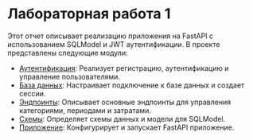 # Лабораторная работа 1

Этот отчет описывает реализацию приложения на FastAPI с использованием SQLModel и JWT аутентификации. В проекте представлены следующие модули:

- [Аутентификация](auth.md): Реализует регистрацию, аутентификацию и управление пользователями.
- [База данных](db.md): Настраивает подключение к базе данных и создает сессии.
- [Эндпоинты](endpoints.md): Описывает основные эндпоинты для управления категориями, периодами и затратами.
- [Схемы](schemas.md): Определяет схемы данных и модели для SQLModel.
- [Приложение](main.md): Конфигурирует и запускает FastAPI приложение.
